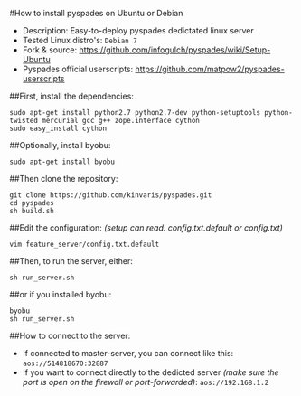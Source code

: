 #How to install pyspades on Ubuntu or Debian

* Description: Easy-to-deploy pyspades dedictated linux server
* Tested Linux distro's: `Debian 7`
* Fork & source: https://github.com/infogulch/pyspades/wiki/Setup-Ubuntu
* Pyspades official userscripts: https://github.com/matpow2/pyspades-userscripts

##First, install the dependencies:

```
sudo apt-get install python2.7 python2.7-dev python-setuptools python-twisted mercurial gcc g++ zope.interface cython
sudo easy_install cython
```

##Optionally, install byobu:

```
sudo apt-get install byobu
```

##Then clone the repository:

```
git clone https://github.com/kinvaris/pyspades.git
cd pyspades
sh build.sh
```

##Edit the configuration: *(setup can read: config.txt.default or config.txt)*

```
vim feature_server/config.txt.default
```

##Then, to run the server, either:

```
sh run_server.sh
```

##or if you installed byobu:

```
byobu
sh run_server.sh
```

##How to connect to the server:

* If connected to master-server, you can connect like this: `aos://514818670:32887`
* If you want to connect directly to the dedicted server *(make sure the port is open on the firewall or port-forwarded)*: `aos://192.168.1.2`
